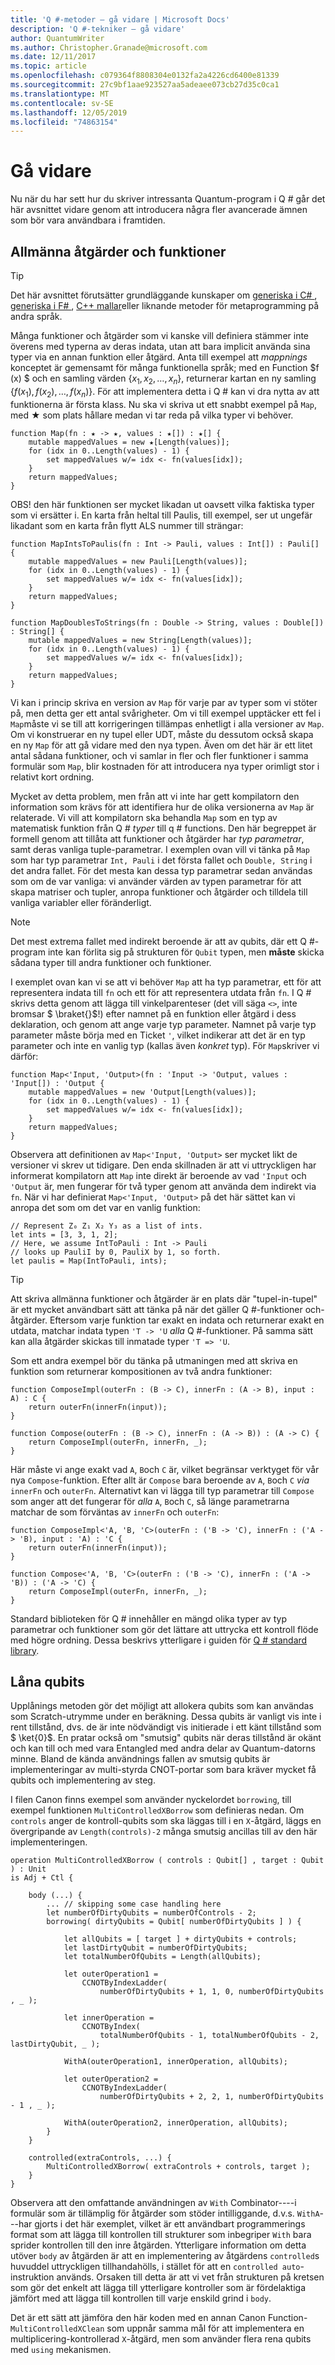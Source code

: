 ```yaml
---
title: 'Q #-metoder – gå vidare | Microsoft Docs'
description: 'Q #-tekniker – gå vidare'
author: QuantumWriter
ms.author: Christopher.Granade@microsoft.com
ms.date: 12/11/2017
ms.topic: article
ms.openlocfilehash: c079364f8808304e0132fa2a4226cd6400e81339
ms.sourcegitcommit: 27c9bf1aae923527aa5adeaee073cb27d35c0ca1
ms.translationtype: MT
ms.contentlocale: sv-SE
ms.lasthandoff: 12/05/2019
ms.locfileid: "74863154"
---
```

# <a name="going-further"></a>Gå vidare #

Nu när du har sett hur du skriver intressanta Quantum-program i Q # går det här avsnittet vidare genom att introducera några fler avancerade ämnen som bör vara användbara i framtiden.


## <a name="generic-operations-and-functions"></a>Allmänna åtgärder och funktioner ##

> [!TIP]
> Det här avsnittet förutsätter grundläggande kunskaper om [generiska i C# ](https://docs.microsoft.com/dotnet/csharp/programming-guide/generics/introduction-to-generics), [generiska i F# ](https://docs.microsoft.com/dotnet/fsharp/language-reference/generics/), [ C++ mallar](https://docs.microsoft.com/cpp/cpp/templates-cpp)eller liknande metoder för metaprogramming på andra språk.

Många funktioner och åtgärder som vi kanske vill definiera stämmer inte överens med typerna av deras indata, utan att bara implicit använda sina typer via en annan funktion eller åtgärd.
Anta till exempel att *mappnings* konceptet är gemensamt för många funktionella språk; med en Function $f (x) $ och en samling värden $\{x_1, x_2, \dots, x_n\}$, returnerar kartan en ny samling $\{f (x_1), f (x_2), \dots, f (x_n)\}$.
För att implementera detta i Q # kan vi dra nytta av att funktionerna är första klass.
Nu ska vi skriva ut ett snabbt exempel på `Map`, med ★ som plats hållare medan vi tar reda på vilka typer vi behöver.

```qsharp
function Map(fn : ★ -> ★, values : ★[]) : ★[] {
    mutable mappedValues = new ★[Length(values)];
    for (idx in 0..Length(values) - 1) {
        set mappedValues w/= idx <- fn(values[idx]);
    }
    return mappedValues;
}
```

OBS! den här funktionen ser mycket likadan ut oavsett vilka faktiska typer som vi ersätter i.
En karta från heltal till Paulis, till exempel, ser ut ungefär likadant som en karta från flytt ALS nummer till strängar:

```qsharp
function MapIntsToPaulis(fn : Int -> Pauli, values : Int[]) : Pauli[] {
    mutable mappedValues = new Pauli[Length(values)];
    for (idx in 0..Length(values) - 1) {
        set mappedValues w/= idx <- fn(values[idx]);
    }
    return mappedValues;
}

function MapDoublesToStrings(fn : Double -> String, values : Double[]) : String[] {
    mutable mappedValues = new String[Length(values)];
    for (idx in 0..Length(values) - 1) {
        set mappedValues w/= idx <- fn(values[idx]);
    }
    return mappedValues;
}
```

Vi kan i princip skriva en version av `Map` för varje par av typer som vi stöter på, men detta ger ett antal svårigheter.
Om vi till exempel upptäcker ett fel i `Map`måste vi se till att korrigeringen tillämpas enhetligt i alla versioner av `Map`.
Om vi konstruerar en ny tupel eller UDT, måste du dessutom också skapa en ny `Map` för att gå vidare med den nya typen.
Även om det här är ett litet antal sådana funktioner, och vi samlar in fler och fler funktioner i samma formulär som `Map`, blir kostnaden för att introducera nya typer orimligt stor i relativt kort ordning.

Mycket av detta problem, men från att vi inte har gett kompilatorn den information som krävs för att identifiera hur de olika versionerna av `Map` är relaterade.
Vi vill att kompilatorn ska behandla `Map` som en typ av matematisk funktion från Q # *typer* till q # functions.
Den här begreppet är formell genom att tillåta att funktioner och åtgärder har *typ parametrar*, samt deras vanliga tuple-parametrar.
I exemplen ovan vill vi tänka på `Map` som har typ parametrar `Int, Pauli` i det första fallet och `Double, String` i det andra fallet.
För det mesta kan dessa typ parametrar sedan användas som om de var vanliga: vi använder värden av typen parametrar för att skapa matriser och tupler, anropa funktioner och åtgärder och tilldela till vanliga variabler eller föränderligt.

> [!NOTE]
> Det mest extrema fallet med indirekt beroende är att av qubits, där ett Q #-program inte kan förlita sig på strukturen för `Qubit` typen, men **måste** skicka sådana typer till andra funktioner och funktioner.

I exemplet ovan kan vi se att vi behöver `Map` att ha typ parametrar, ett för att representera indata till `fn` och ett för att representera utdata från `fn`.
I Q # skrivs detta genom att lägga till vinkelparenteser (det vill säga `<>`, inte bromsar $ \braket{}$!) efter namnet på en funktion eller åtgärd i dess deklaration, och genom att ange varje typ parameter.
Namnet på varje typ parameter måste börja med en Ticket `'`, vilket indikerar att det är en typ parameter och inte en vanlig typ (kallas även *konkret* typ).
För `Map`skriver vi därför:

```qsharp
function Map<'Input, 'Output>(fn : 'Input -> 'Output, values : 'Input[]) : 'Output {
    mutable mappedValues = new 'Output[Length(values)];
    for (idx in 0..Length(values) - 1) {
        set mappedValues w/= idx <- fn(values[idx]);
    }
    return mappedValues;
}
```

Observera att definitionen av `Map<'Input, 'Output>` ser mycket likt de versioner vi skrev ut tidigare.
Den enda skillnaden är att vi uttryckligen har informerat kompilatorn att `Map` inte direkt är beroende av vad `'Input` och `'Output` är, men fungerar för två typer genom att använda dem indirekt via `fn`.
När vi har definierat `Map<'Input, 'Output>` på det här sättet kan vi anropa det som om det var en vanlig funktion:

```qsharp
// Represent Z₀ Z₁ X₂ Y₃ as a list of ints.
let ints = [3, 3, 1, 2];
// Here, we assume IntToPauli : Int -> Pauli
// looks up PauliI by 0, PauliX by 1, so forth.
let paulis = Map(IntToPauli, ints);
```

> [!TIP]
> Att skriva allmänna funktioner och åtgärder är en plats där "tupel-in-tupel" är ett mycket användbart sätt att tänka på när det gäller Q #-funktioner och-åtgärder.
> Eftersom varje funktion tar exakt en indata och returnerar exakt en utdata, matchar indata typen `'T -> 'U` *alla* Q #-funktioner.
> På samma sätt kan alla åtgärder skickas till inmatade typer `'T => 'U`.

Som ett andra exempel bör du tänka på utmaningen med att skriva en funktion som returnerar kompositionen av två andra funktioner:

```qsharp
function ComposeImpl(outerFn : (B -> C), innerFn : (A -> B), input : A) : C {
    return outerFn(innerFn(input));
}

function Compose(outerFn : (B -> C), innerFn : (A -> B)) : (A -> C) {
    return ComposeImpl(outerFn, innerFn, _);
}
```

Här måste vi ange exakt vad `A`, `B`och `C` är, vilket begränsar verktyget för vår nya `Compose`-funktion.
Efter allt är `Compose` bara beroende av `A`, `B`och `C` *via* `innerFn` och `outerFn`.
Alternativt kan vi lägga till typ parametrar till `Compose` som anger att det fungerar för *alla* `A`, `B`och `C`, så länge parametrarna matchar de som förväntas av `innerFn` och `outerFn`:

```qsharp
function ComposeImpl<'A, 'B, 'C>(outerFn : ('B -> 'C), innerFn : ('A -> 'B), input : 'A) : 'C {
    return outerFn(innerFn(input));
}

function Compose<'A, 'B, 'C>(outerFn : ('B -> 'C), innerFn : ('A -> 'B)) : ('A -> 'C) {
    return ComposeImpl(outerFn, innerFn, _);
}
```

Standard biblioteken för Q # innehåller en mängd olika typer av typ parametrar och funktioner som gör det lättare att uttrycka ett kontroll flöde med högre ordning.
Dessa beskrivs ytterligare i guiden för [Q # standard library](xref:microsoft.quantum.libraries.standard.intro).

## <a name="borrowing-qubits"></a>Låna qubits ##

Upplånings metoden gör det möjligt att allokera qubits som kan användas som Scratch-utrymme under en beräkning. Dessa qubits är vanligt vis inte i rent tillstånd, dvs. de är inte nödvändigt vis initierade i ett känt tillstånd som $ \ket{0}$. En pratar också om "smutsig" qubits när deras tillstånd är okänt och kan till och med vara Entangled med andra delar av Quantum-datorns minne. Bland de kända användnings fallen av smutsig qubits är implementeringar av multi-styrda CNOT-portar som bara kräver mycket få qubits och implementering av steg.

I filen Canon finns exempel som använder nyckelordet `borrowing`, till exempel funktionen `MultiControlledXBorrow` som definieras nedan.
Om `controls` anger de kontroll-qubits som ska läggas till i en `X`-åtgärd, läggs en övergripande av `Length(controls)-2` många smutsig ancillas till av den här implementeringen.

```qsharp
operation MultiControlledXBorrow ( controls : Qubit[] , target : Qubit ) : Unit
is Adj + Ctl {

    body (...) {
        ... // skipping some case handling here
        let numberOfDirtyQubits = numberOfControls - 2;
        borrowing( dirtyQubits = Qubit[ numberOfDirtyQubits ] ) {

            let allQubits = [ target ] + dirtyQubits + controls;
            let lastDirtyQubit = numberOfDirtyQubits;
            let totalNumberOfQubits = Length(allQubits);

            let outerOperation1 = 
                CCNOTByIndexLadder(
                    numberOfDirtyQubits + 1, 1, 0, numberOfDirtyQubits , _ );
            
            let innerOperation = 
                CCNOTByIndex(
                    totalNumberOfQubits - 1, totalNumberOfQubits - 2, lastDirtyQubit, _ );
            
            WithA(outerOperation1, innerOperation, allQubits);
            
            let outerOperation2 = 
                CCNOTByIndexLadder(
                    numberOfDirtyQubits + 2, 2, 1, numberOfDirtyQubits - 1 , _ );
            
            WithA(outerOperation2, innerOperation, allQubits);
        }
    }

    controlled(extraControls, ...) {
        MultiControlledXBorrow( extraControls + controls, target );
    }
}
```

Observera att den omfattande användningen av `With` Combinator----i formulär som är tillämplig för åtgärder som stöder intilliggande, d.v.s. `WithA`---har gjorts i det här exemplet, vilket är ett användbart programmerings format som att lägga till kontrollen till strukturer som inbegriper `With` bara sprider kontrollen till den inre åtgärden. Ytterligare information om detta utöver `body` av åtgärden är att en implementering av åtgärdens `controlled`s huvuddel uttryckligen tillhandahölls, i stället för att en `controlled auto`-instruktion används. Orsaken till detta är att vi vet från strukturen på kretsen som gör det enkelt att lägga till ytterligare kontroller som är fördelaktiga jämfört med att lägga till kontrollen till varje enskild grind i `body`. 

Det är ett sätt att jämföra den här koden med en annan Canon Function-`MultiControlledXClean` som uppnår samma mål för att implementera en multiplicering-kontrollerad `X`-åtgärd, men som använder flera rena qubits med `using` mekanismen. 
